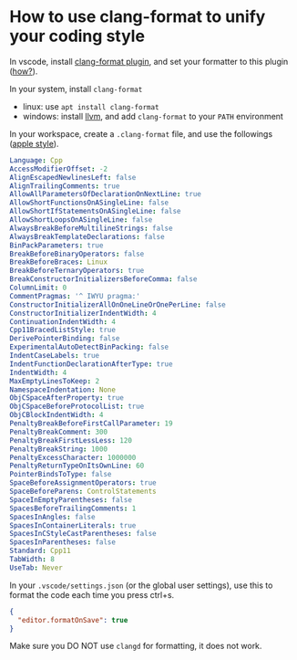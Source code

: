# How to use clang-format to unify your coding style

In vscode, install [clang-format plugin](https://github.com/xaverh/vscode-clang-format), and set your formatter to this plugin ([how?](https://stackoverflow.com/questions/30064480/how-do-you-change-the-formatting-options-in-visual-studio-code)).

In your system, install `clang-format`
- linux: use `apt install clang-format`
- windows: install [llvm](https://llvm.org/builds/), and add `clang-format` to your `PATH` environment

In your workspace, create a `.clang-format` file, and use the followings ([apple style](https://github.com/haaakon/Apple-clang-format)).

```yaml
Language: Cpp
AccessModifierOffset: -2
AlignEscapedNewlinesLeft: false
AlignTrailingComments: true
AllowAllParametersOfDeclarationOnNextLine: true
AllowShortFunctionsOnASingleLine: false
AllowShortIfStatementsOnASingleLine: false
AllowShortLoopsOnASingleLine: false
AlwaysBreakBeforeMultilineStrings: false
AlwaysBreakTemplateDeclarations: false
BinPackParameters: true
BreakBeforeBinaryOperators: false
BreakBeforeBraces: Linux
BreakBeforeTernaryOperators: true
BreakConstructorInitializersBeforeComma: false
ColumnLimit: 0
CommentPragmas: '^ IWYU pragma:'
ConstructorInitializerAllOnOneLineOrOnePerLine: false
ConstructorInitializerIndentWidth: 4
ContinuationIndentWidth: 4
Cpp11BracedListStyle: true
DerivePointerBinding: false
ExperimentalAutoDetectBinPacking: false
IndentCaseLabels: true
IndentFunctionDeclarationAfterType: true
IndentWidth: 4
MaxEmptyLinesToKeep: 2
NamespaceIndentation: None
ObjCSpaceAfterProperty: true
ObjCSpaceBeforeProtocolList: true
ObjCBlockIndentWidth: 4
PenaltyBreakBeforeFirstCallParameter: 19
PenaltyBreakComment: 300
PenaltyBreakFirstLessLess: 120
PenaltyBreakString: 1000
PenaltyExcessCharacter: 1000000
PenaltyReturnTypeOnItsOwnLine: 60
PointerBindsToType: false
SpaceBeforeAssignmentOperators: true
SpaceBeforeParens: ControlStatements
SpaceInEmptyParentheses: false
SpacesBeforeTrailingComments: 1
SpacesInAngles: false
SpacesInContainerLiterals: true
SpacesInCStyleCastParentheses: false
SpacesInParentheses: false
Standard: Cpp11
TabWidth: 8
UseTab: Never
```

In your `.vscode/settings.json` (or the global user settings), use this to format the code each time you press ctrl+s.

```json
{
  "editor.formatOnSave": true
}
```

Make sure you DO NOT use `clangd` for formatting, it does not work.
